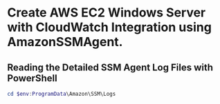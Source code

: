 # Create AWS EC2 Windows Server with CloudWatch Integration using AmazonSSMAgent. 

## Reading the Detailed SSM Agent Log Files with PowerShell
```powershell
cd $env:ProgramData\Amazon\SSM\Logs
```
